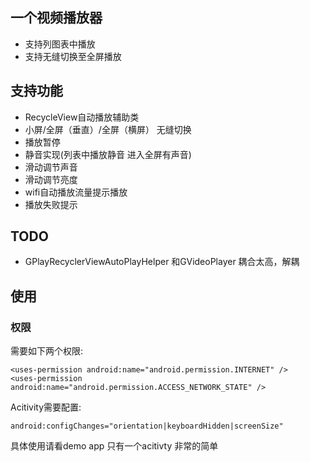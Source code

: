 ## 一个视频播放器
- 支持列图表中播放
- 支持无缝切换至全屏播放

## 支持功能
- RecycleView自动播放辅助类
- 小屏/全屏（垂直）/全屏（横屏） 无缝切换
- 播放暂停
- 静音实现(列表中播放静音 进入全屏有声音)
- 滑动调节声音
- 滑动调节亮度
- wifi自动播放流量提示播放
- 播放失败提示

## TODO
- GPlayRecyclerViewAutoPlayHelper 和GVideoPlayer 耦合太高，解耦

## 使用

### 权限

需要如下两个权限:
```
<uses-permission android:name="android.permission.INTERNET" />
<uses-permission android:name="android.permission.ACCESS_NETWORK_STATE" />
```

Acitivity需要配置:
```
android:configChanges="orientation|keyboardHidden|screenSize"
```

具体使用请看demo app 只有一个acitivty 非常的简单